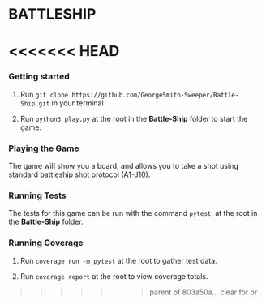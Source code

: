 # BATTLESHIP
<<<<<<< HEAD
=======

### Getting started

1. Run `git clone https://github.com/GeorgeSmith-Sweeper/Battle-Ship.git` in your terminal

2. Run `python3 play.py` at the root in the __Battle-Ship__ folder to start the game.

### Playing the Game

The game will show you a board, and allows you to take a shot using standard battleship shot protocol (A1-J10).

### Running Tests

The tests for this game can be run with the command `pytest`, at the root in the __Battle-Ship__ folder.

### Running Coverage

1. Run `coverage run -m pytest` at the root to gather test data.

2. Run `coverage report` at the root to view coverage totals.
>>>>>>> parent of 803a50a... clear for pr
